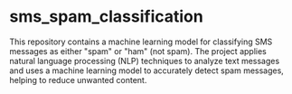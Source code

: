 # sms_spam_classification
This repository contains a machine learning model for classifying SMS messages as either "spam" or "ham" (not spam). The project applies natural language processing (NLP) techniques to analyze text messages and uses a machine learning model to accurately detect spam messages, helping to reduce unwanted content.
